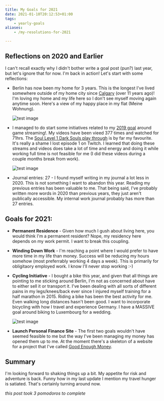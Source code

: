 ```yaml
---
title: My Goals for 2021
date: 2021-01-10T20:12:53+01:00
tags:
    - yearly-goals
aliases:
    - /my-resolutions-for-2021

---
```



## Reflections on 2020 and Earlier

I can't recall exactly why I didn't bother write a goal post (pun?) last year, but let's ignore that for now. I'm back
in action! Let's start with some reflections:

* Berlin has now been my home for 3 years. This is the longest I've lived somewhere outside of my home city since
  [Calgary][calgary-move] (over 11 years ago)! I'm loving my home and my life here so I don't see myself moving again
  anytime soon. Here's a view of my happy place in my flat (Meine Wohnung).

  ![test image](https://scottmuc.com/images/blog/2021-happy-place.jpg)
* I managed to do start some initiatives related to my [2019 goal][2019-goals] around game streaming!. My videos have
  been vieed 377 times and watched for 71hrs. The [Soul Level 1 Dark Souls play through][soul-level1] is by far my favourite. It's
  really a shame I lost episode 1 on Twitch. I learned that doing these streams and videos does take a lot of time and
  energy and doing it while working full time is not feasible for me (I did these videos during a couple months break
  from work).

  ![test image](https://scottmuc.com/images/blog/2020-youtube-stats.png)
  <br style="clear:both" />
* Journal entries: 27 - I found myself writing in my journal a lot less in 2020. This is not something I want to abandon
  this year. Reading my previous entries has been valuable to me. That being said, I've probably written more words in
  2020 than previous years, they just aren't publically accessible. My internal work journal probably has more than 27
  entries.

[calgary-move]: /blog/a-new-beginning-or-goodbye-20-s-hello-30-s/
[2019-goals]: /my-resolutions-for-2019/
[soul-level1]: https://www.youtube.com/playlist?list=PLdY9IPS1jPwLpHwPL3KnLlPi9GpkAKXyP

## Goals for 2021:

* **Permanent Residence** - Given how much I gush about living here, you would think I'm a permanent resident? Nope, my
  residency here depends on my work permit. I want to break this coupling.
* **Winding Down Work** - I'm reaching a point where I would prefer to have more time in my life than money. Success
  will be reducing my hours somehow (most preferrably working 4 days a week). This is primarily for obligitaory employed
  work. I know I'll never stop working :-)
* **Cycling Initiative** - I bought a bike this year, and given that all things are pointing to me sticking around
  Berlin, I'm not as concerned about have to either sell it or transport it. I've been dealing with all sorts of
  different pains in my legs/knees/back ever since I injured myself training for a half marathon in 2015. Riding a bike
  has been the best activity for me. Even walking long distances hasn't been good. I want to incorporate bicycling with
  how I travel and experience Germany. I have a MASSIVE goal around biking to Luxembourg for a wedding.

  ![test image](https://scottmuc.com/images/blog/2021-bike.jpg)
  <br style="clear:both" />
* **Launch Personal Finance Site** - The first two goals wouldn't have seemed feasible to me but the way I've been
  managing my money has opened them up to me. At the moment there's a skeleton of a website for a project that I've
  called [Good Enough Money][gem].

[gem]: https://www.goodenoughmoney.com/

## Summary

I'm looking forward to shaking things up a bit. My appetite for risk and adventure is back. Funny how in my last update
I mention my travel hunger is satiated. That's certainly turning around now.

*this post took 3 pomodoros to complete*

